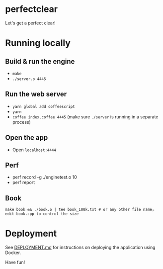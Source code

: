 # perfectclear

Let's get a perfect clear!

# Running locally

## Build & run the engine
- `make`
- `./server.o 4445`

## Run the web server
- `yarn global add coffeescript`
- `yarn`
- `coffee index.coffee 4445` (make sure `./server` is running in a separate process)

## Open the app
- Open `localhost:4444`

## Perf
- perf record -g ./enginetest.o 10
- perf report

## Book
`make book && ./book.o | tee book_100k.txt # or any other file name; edit book.cpp to control the size`

# Deployment
See [DEPLOYMENT.md](DEPLOYMENT.md) for instructions on deploying the application using Docker.

Have fun!
